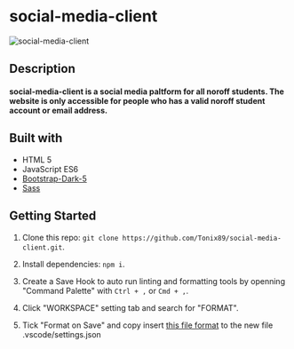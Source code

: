 # social-media-client
![social-media-client](https://user-images.githubusercontent.com/100238552/230337619-7b4191d0-0f7c-4b77-add1-a7a3e7b906c8.png)

## Description
#### social-media-client is a social media paltform for all noroff students. The website is only accessible for people who has a valid noroff student account or email address.

## Built with
  - HTML 5
  - JavaScript ES6
  - [Bootstrap-Dark-5](https://www.npmjs.com/package/bootstrap-dark-5)
  - [Sass](https://sass-lang.com/)

## Getting Started

  1. Clone this repo: ```git clone https://github.com/Tonix89/social-media-client.git```.
		
  2. Install dependencies: ```npm i```.
		
  3. Create a Save Hook to auto run linting and formatting tools by openning "Command Palette" with ```Ctrl + ,``` or ```Cmd + ,```.
  
  4. Click "WORKSPACE" setting tab and search for "FORMAT".
  
  5. Tick "Format on Save" and copy insert [this file format](.vscode/settings.json.default) to the new file .vscode/settings.json
